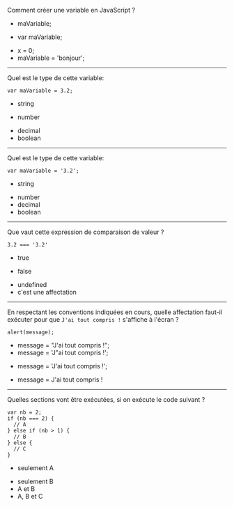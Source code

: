 Comment créer une variable en JavaScript ?
  		  
- maVariable;
* var maVariable;
- x = 0;
- maVariable = 'bonjour';

---

Quel est le type de cette variable:

```
var maVariable = 3.2;
```

- string
* number
- decimal
- boolean

---

Quel est le type de cette variable:

```
var maVariable = '3.2';
```

* string
- number
- decimal
- boolean

---

Que vaut cette expression de comparaison de valeur ?

```
3.2 === '3.2'
```

- true
* false
- undefined
- c'est une affectation

---

En respectant les conventions indiquées en cours, quelle affectation faut-il exécuter pour que `J'ai tout compris !` s'affiche à l'écran ?

```
alert(message);
```

- message = "J'ai tout compris !";
- message = 'J"ai tout compris !';
* message = 'J\'ai tout compris !';
- message = J'ai tout compris !

---

Quelles sections vont être exécutées, si on exécute le code suivant ?

```
var nb = 2;
if (nb === 2) {
  // A
} else if (nb > 1) {
  // B
} else {
  // C
}
```

* seulement A
- seulement B
- A et B
- A, B et C
